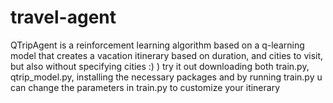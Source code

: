 # travel-agent
QTripAgent is a reinforcement learning algorithm based on a q-learning model that creates a vacation itinerary based on duration, and cities to visit, but also without specifying cities :) )
try it out downloading both train.py, qtrip_model.py, installing the necessary packages and by running train.py
u can change the parameters in train.py to customize your itinerary
